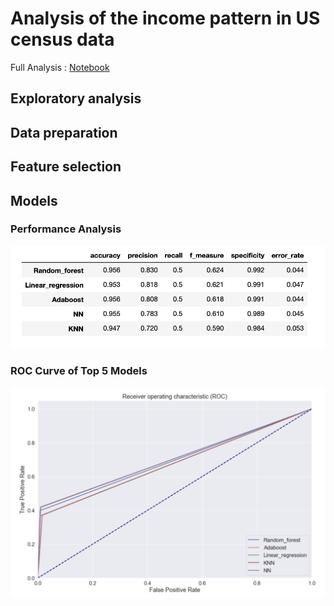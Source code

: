 # Analysis of the income pattern in US census data

Full Analysis : [Notebook](https://github.com/pantonar/income_census/blob/main/Technical%20assessment.ipynb)

## Exploratory analysis
## Data preparation
## Feature selection
## Models
### Performance Analysis
![](/png/metrics_table.png?raw=true)
### ROC Curve of Top 5 Models
![](/png/roc.png?raw=true)
